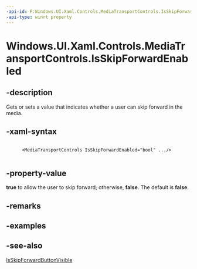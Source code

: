 ```yaml
---
-api-id: P:Windows.UI.Xaml.Controls.MediaTransportControls.IsSkipForwardEnabled
-api-type: winrt property
---
```


<!-- Property syntax
public bool IsSkipForwardEnabled { get;  set; }
-->

# Windows.UI.Xaml.Controls.MediaTransportControls.IsSkipForwardEnabled

## -description
Gets or sets a value that indicates whether a user can skip forward in the media.


## -xaml-syntax
```xaml

      <MediaTransportControls IsSkipForwardEnabled="bool" .../>
    
```


## -property-value
**true** to allow the user to skip forward; otherwise, **false**. The default is **false**.

## -remarks

## -examples

## -see-also
[IsSkipForwardButtonVisible](mediatransportcontrols_isskipforwardbuttonvisible.md)
